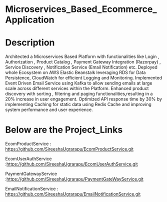 # Microservices_Based_Ecommerce_Application
# Description
Architected a Microservices Based Platform with functionalities like Login , Authorization , Product Catalog , Payment Gateway Integration (Razorpay) , Service Discovery , Notification Service (Email Notification) etc.
Deployed whole Ecosystem on AWS Elastic Beanstalk leveraging RDS for Data Persistence, CloudWatch for efficient Logging and Monitoring.
Implemented Event Driven Email Service using Kafka to allow sending emails at large scale across different services within the Platform.
Enhanced product discovery with sorting , filtering and paging functionalities,resulting in a 20% increase in user engagement.
Optimized API response time by 30% by implementing Caching for static data using Redis Cache and improving system performance and user experience.


# Below are the Project_Links
EcomProductService : https://github.com/SireeshaUgrarapu/EcomProductService.git

EcomUserAuthService :https://github.com/SireeshaUgrarapu/EcomUserAuthService.git

PaymentGatewayService :https://github.com/SireeshaUgrarapu/PaymentGateWayService.git

EmailNotificationService : https://github.com/SireeshaUgrarapu/EmailNotificationService.git

